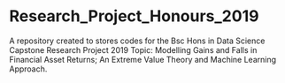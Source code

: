 # Research_Project_Honours_2019
A repository created to stores codes for the Bsc Hons in Data Science Capstone Research Project 2019
Topic: Modelling Gains and Falls in Financial Asset Returns; An Extreme Value Theory and Machine Learning Approach.
